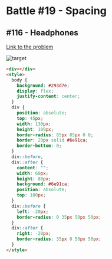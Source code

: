 # Battle #19 - Spacing

## #116 - Headphones

[Link to the problem](https://cssbattle.dev/play/116)

![target](https://cssbattle.dev/targets/116.png)


```html
<div></div>
<style>
  body {
    background: #293d7e;
    display: flex;
    justify-content: center;
  }
  div {
    position: absolute;
    top: 45px;
    width: 130px;
    height: 100px;
    border-radius: 85px 85px 0 0;
    border: 20px solid #6e91ca;
    border-bottom: 0;
  }
  div::before,
  div::after {
    content: "";
    width: 60px;
    height: 80px;
    background: #6e91ca;
    position: absolute;
    top: 100px;
  }
  div::before {
    left: -20px;
    border-radius: 0 35px 50px 50px;
  }
  div::after {
    right: -20px;
    border-radius: 35px 0 50px 50px;
  }
</style>
```
